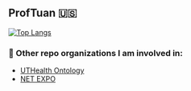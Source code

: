 ## ProfTuan 🇺🇸

[![Top Langs](https://github-readme-stats.vercel.app/api/top-langs/?username=ProfTuan&size_weight=0.5&count_weight=0.5&hide=postscript)](https://github.com/ProfTuan/github-readme-stats)

### 🔭 Other repo organizations I am involved in:

- [UTHealth Ontology](https://github.com/UTHealth-Ontology)
- [NET EXPO](https://github.com/NET-EXPO)


